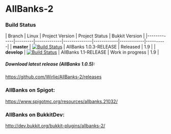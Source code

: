 # AllBanks-2 

### Build Status
| Branch | Linux | Project Version | Project Status | Bukkit Version |
|-------------|---------|-------------|--------------|------------|------------|----------|
| **master**  | [![Build Status](https://travis-ci.org/Wirlie/AllBanks-2.svg?branch=master)](https://travis-ci.org/Wirlie/AllBanks-2) | AllBanks 1.0.3-RELEASE | Released | 1.9 |
| **develop** | [![Build Status](https://travis-ci.org/Wirlie/AllBanks-2.svg?branch=develop)](https://travis-ci.org/Wirlie/AllBanks-2) | AllBanks 1.1-RELEASE | Work in progress | 1.9 |

##### Download latest release (AllBanks 1.0.5):
https://github.com/Wirlie/AllBanks-2/releases

### AllBanks on Spigot:
https://www.spigotmc.org/resources/allbanks.21032/

### AllBanks on BukkitDev:
http://dev.bukkit.org/bukkit-plugins/allbanks-2/
